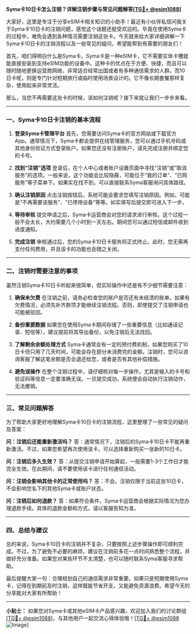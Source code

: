 **Syma卡10日卡怎么注销？详解注销步骤与常见问题解答[[TG💪+ @esim1088](https://t.me/s/esim1088)]**

大家好，这里是专注于分享eSIM卡相关知识的小助手！最近有小伙伴私信问我关于Syma卡10日卡的注销问题，感觉这个话题还挺受欢迎的。毕竟在使用Syma卡的过程中，难免会遇到各种情况需要注销这张卡。今天就来给大家详细讲解一下Syma卡10日卡的注销流程以及一些常见的疑问，希望能帮到有需要的朋友们！

首先，咱们得明白什么是Syma卡。Syma卡是一种eSIM卡，它不需要实体卡槽就能直接安装到支持eSIM功能的设备中。这种卡的优点在于方便、快捷，而且可以随时随地更换运营商网络，非常适合经常出国或者有多种通信需求的人群。而10日卡呢，则是专门针对短期旅行或临时使用场景设计的。它不像长期套餐那样复杂，使用起来非常灵活。

那么，当您不再需要这张卡的时候，该如何注销呢？接下来就让我们一步步来看。

---

### **一、Syma卡10日卡注销的基本流程**

1. **登录Syma卡管理平台**
   首先，您需要访问Syma卡的官方网站或下载官方App。通常情况下，Syma卡都会提供在线管理服务，您可以通过手机号码或其他身份验证方式登录账户。如果您还没有注册账户，请先完成注册并绑定您的卡号。

2. **找到“注销”选项**
   登录后，在个人中心或者账户设置页面中寻找“注销”或“取消服务”的选项。一般来说，这个功能会比较隐蔽，可能位于“我的订单”、“已购服务”等子菜单下。如果实在找不到，可以直接联系Syma客服询问具体路径。

3. **确认注销原因**
   点击注销按钮后，系统可能会要求您填写注销原因。例如，可能是“不再需要该服务”、“已停用设备”等等。如实填写后提交即可进入下一步。

4. **等待审核**
   提交申请之后，Syma卡运营商会对您的请求进行审核。这个过程一般不会太长，大约需要几个小时到一天左右。期间您可以通过短信或邮件收到进度通知。

5. **完成注销**
   审核通过后，您的Syma卡10日卡服务将正式终止。此时，您无需再支付任何费用，并且该卡的功能也会随之关闭。

---

### **二、注销时需要注意的事项**

虽然注销Syma卡10日卡听起来很简单，但实际操作中还是有不少细节需要注意：

1. **确保未欠费**
   在注销之前，请务必检查您的账户是否还有未结清的账单。如果有欠费情况，必须先补齐款项才能继续注销流程。否则，即使提交了注销申请也可能被驳回。

2. **备份重要数据**
   如果您在使用Syma卡期间存储了一些重要信息（比如通话记录、短信等），建议提前将其导出备份，以免注销后无法找回。

3. **了解剩余余额处理方式**
   Syma卡通常会有一定的预付费机制，如果您购买了10日卡但只用了几天时间，可能会存在部分未消费完的金额。注销时，您可以咨询客服了解这笔余额是否会退还给您，或者是否有其他补偿措施。

4. **避免误操作**
   在整个注销过程中，请仔细核对每一步操作，尤其是输入的卡号和验证码等信息一定要准确无误。一旦提交成功，系统便会自动执行注销动作，无法撤销。

---

### **三、常见问题解答**

为了帮助大家更好地理解Syma卡10日卡的注销流程，这里整理了一些常见的疑问及答案：

**问：注销后还能重新激活吗？**
答：通常情况下，注销后的Syma卡10日卡不能再重新激活。不过，如果您希望再次使用该卡，可以选择重新购买一张新的10日卡。

**问：注销后多久生效？**
答：从提交注销申请开始算起，一般需要1-3个工作日才能完全生效。在此期间，请不要使用该卡进行任何通信活动。

**问：注销会影响其他卡的正常使用吗？**
答：不会。注销仅限于当前这张10日卡，不会影响您名下的其他Syma卡或账户状态。

**问：注销后如何退款？**
答：如果符合条件，Syma卡运营商会根据实际情况为您办理退款手续。具体的退款金额和方式，请以客服告知为准。

---

### **四、总结与建议**

总的来说，Syma卡10日卡的注销并不复杂，只要按照上述步骤操作即可顺利完成。不过，为了避免不必要的麻烦，建议在注销前多花一点时间熟悉整个流程，并做好充分准备。如果您对某些环节不太清楚，也可以随时联系Syma客服寻求帮助。

最后提醒大家一句：合理规划自己的通信需求非常重要。如果只是短期使用Syma卡，记得在到期前及时注销，这样既能节省开支，又能避免资源浪费。希望今天的分享能对大家有所帮助！

---

**小贴士：** 如果您对Syma卡或其他eSIM卡产品感兴趣，欢迎加入我们的讨论群组[[TG💪+ @esim1088](https://t.me/s/esim1088)]，与其他用户一起交流心得体验哦！[[TG💪+ @esim1088](https://t.me/s/esim1088) ![Image](https://i.postimg.cc/4NQfJmqS/Snipaste-2025-05-13-00-14-12.png)]